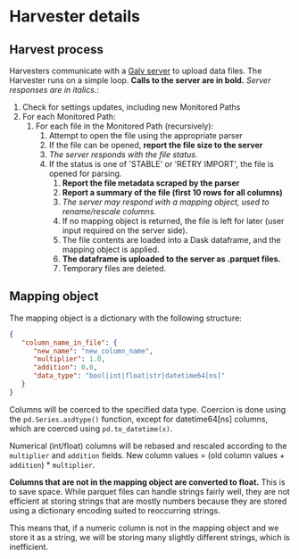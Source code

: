 # Harvester details

## Harvest process

Harvesters communicate with a [Galv server](https://github.com/galv-team/galv-backend) to upload data files.
The Harvester runs on a simple loop.
**Calls to the server are in bold.** *Server responses are in italics.*:
1. Check for settings updates, including new Monitored Paths
2. For each Monitored Path:
   1. For each file in the Monitored Path (recursively):
      1. Attempt to open the file using the appropriate parser
      2. If the file can be opened, **report the file size to the server**
      3. *The server responds with the file status.*
      4. If the status is one of 'STABLE' or 'RETRY IMPORT', the file is opened for parsing.
         1. **Report the file metadata scraped by the parser**
         2. **Report a summary of the file (first 10 rows for all columns)**
         3. *The server may respond with a mapping object, used to rename/rescale columns.*
         4. If no mapping object is returned, the file is left for later (user input required on the server side).
         5. The file contents are loaded into a Dask dataframe, and the mapping object is applied.
         6. **The dataframe is uploaded to the server as .parquet files.**
         7. Temporary files are deleted.

## Mapping object
The mapping object is a dictionary with the following structure:
```json
{
   "column_name_in_file": {
      "new_name": "new_column_name",
      "multiplier": 1.0,
      "addition": 0.0,
      "data_type": "bool|int|float|str|datetime64[ns]"
   }
}
```
Columns will be coerced to the specified data type. 
Coercion is done using the `pd.Series.asdtype()` function, except for datetime64[ns] columns, 
which are coerced using `pd.to_datetime(x)`.

Numerical (int/float) columns will be rebased and rescaled according to the `multiplier` and `addition` fields.
New column values = (old column values + `addition`) * `multiplier`.

**Columns that are not in the mapping object are converted to float.**
This is to save space. While parquet files can handle strings fairly well, 
they are not efficient at storing strings that are mostly numbers because 
they are stored using a dictionary encoding suited to reoccurring strings.

This means that, if a numeric column is not in the mapping object and we store it as a string,
we will be storing many slightly different strings, which is inefficient.
